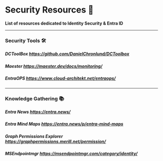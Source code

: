 # Security Resources 🔐

**List of resources dedicated to Identity Security & Entra ID**

---

### Security Tools 🛠️

##### DCToolBox https://github.com/DanielChronlund/DCToolbox

##### Maester https://maester.dev/docs/monitoring/

##### EntraOPS https://www.cloud-architekt.net/entraops/

---

### Knowledge Gathering 📚

##### Entra News https://entra.news/

##### Entra Mind Maps https://entra.news/p/entra-mind-maps

##### Graph Permissions Explorer https://graphpermissions.merill.net/permission/

##### MSEndpointmgr https://msendpointmgr.com/category/identity/
